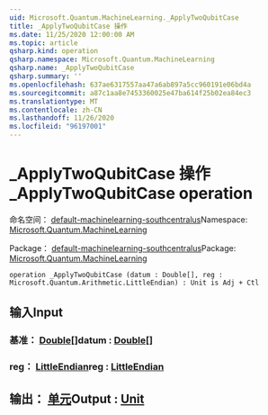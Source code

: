 ```yaml
---
uid: Microsoft.Quantum.MachineLearning._ApplyTwoQubitCase
title: _ApplyTwoQubitCase 操作
ms.date: 11/25/2020 12:00:00 AM
ms.topic: article
qsharp.kind: operation
qsharp.namespace: Microsoft.Quantum.MachineLearning
qsharp.name: _ApplyTwoQubitCase
qsharp.summary: ''
ms.openlocfilehash: 637ae6317557aa47a6ab897a5cc960191e06bd4a
ms.sourcegitcommit: a87c1aa8e7453360025e47ba614f25b02ea84ec3
ms.translationtype: MT
ms.contentlocale: zh-CN
ms.lasthandoff: 11/26/2020
ms.locfileid: "96197001"
---
```

# <a name="_applytwoqubitcase-operation"></a><span data-ttu-id="08b2c-102">_ApplyTwoQubitCase 操作</span><span class="sxs-lookup"><span data-stu-id="08b2c-102">_ApplyTwoQubitCase operation</span></span>

<span data-ttu-id="08b2c-103">命名空间： [default-machinelearning-southcentralus](xref:Microsoft.Quantum.MachineLearning)</span><span class="sxs-lookup"><span data-stu-id="08b2c-103">Namespace: [Microsoft.Quantum.MachineLearning](xref:Microsoft.Quantum.MachineLearning)</span></span>

<span data-ttu-id="08b2c-104">Package： [default-machinelearning-southcentralus](https://nuget.org/packages/Microsoft.Quantum.MachineLearning)</span><span class="sxs-lookup"><span data-stu-id="08b2c-104">Package: [Microsoft.Quantum.MachineLearning](https://nuget.org/packages/Microsoft.Quantum.MachineLearning)</span></span>




```qsharp
operation _ApplyTwoQubitCase (datum : Double[], reg : Microsoft.Quantum.Arithmetic.LittleEndian) : Unit is Adj + Ctl
```


## <a name="input"></a><span data-ttu-id="08b2c-105">输入</span><span class="sxs-lookup"><span data-stu-id="08b2c-105">Input</span></span>

### <a name="datum--double"></a><span data-ttu-id="08b2c-106">基准： [Double](xref:microsoft.quantum.lang-ref.double)[]</span><span class="sxs-lookup"><span data-stu-id="08b2c-106">datum : [Double](xref:microsoft.quantum.lang-ref.double)[]</span></span>




### <a name="reg--littleendian"></a><span data-ttu-id="08b2c-107">reg： [LittleEndian](xref:Microsoft.Quantum.Arithmetic.LittleEndian)</span><span class="sxs-lookup"><span data-stu-id="08b2c-107">reg : [LittleEndian](xref:Microsoft.Quantum.Arithmetic.LittleEndian)</span></span>





## <a name="output--unit"></a><span data-ttu-id="08b2c-108">输出： [单元](xref:microsoft.quantum.lang-ref.unit)</span><span class="sxs-lookup"><span data-stu-id="08b2c-108">Output : [Unit](xref:microsoft.quantum.lang-ref.unit)</span></span>

